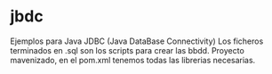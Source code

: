 # jbdc
Ejemplos para Java JDBC (Java DataBase Connectivity)
Los ficheros terminados en .sql son los scripts para crear las bbdd.
Proyecto mavenizado, en el pom.xml tenemos todas las librerias necesarias.
